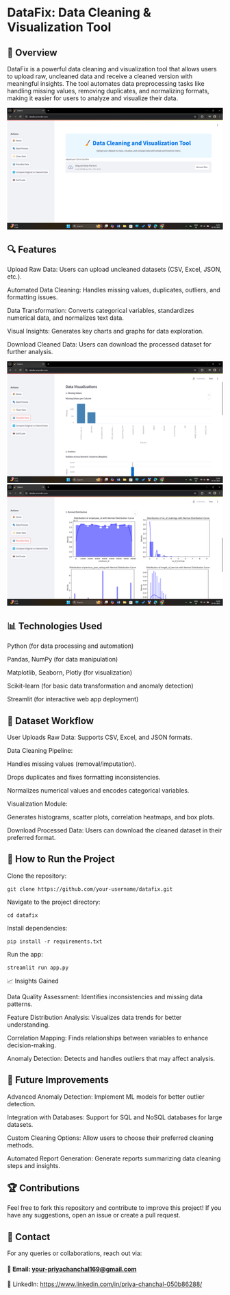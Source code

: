 # DataFix: Data Cleaning & Visualization Tool

## 📌 Overview

DataFix is a powerful data cleaning and visualization tool that allows users to upload raw, uncleaned data and receive a cleaned version with meaningful insights. The tool automates data preprocessing tasks like handling missing values, removing duplicates, and normalizing formats, making it easier for users to analyze and visualize their data.

![Alt Text](Dashboard.png)


## 🔍 Features

Upload Raw Data: Users can upload uncleaned datasets (CSV, Excel, JSON, etc.).

Automated Data Cleaning: Handles missing values, duplicates, outliers, and formatting issues.

Data Transformation: Converts categorical variables, standardizes numerical data, and normalizes text data.

Visual Insights: Generates key charts and graphs for data exploration.

Download Cleaned Data: Users can download the processed dataset for further analysis.

![Alt Text](data.png)
![Alt Text](data2.png)

## 📊 Technologies Used

Python (for data processing and automation)

Pandas, NumPy (for data manipulation)

Matplotlib, Seaborn, Plotly (for visualization)

Scikit-learn (for basic data transformation and anomaly detection)

Streamlit (for interactive web app deployment)

## 📂 Dataset Workflow

User Uploads Raw Data: Supports CSV, Excel, and JSON formats.

Data Cleaning Pipeline:

Handles missing values (removal/imputation).

Drops duplicates and fixes formatting inconsistencies.

Normalizes numerical values and encodes categorical variables.

Visualization Module:

Generates histograms, scatter plots, correlation heatmaps, and box plots.

Download Processed Data: Users can download the cleaned dataset in their preferred format.

## 🚀 How to Run the Project

Clone the repository:
```
git clone https://github.com/your-username/datafix.git
```
Navigate to the project directory:
```
cd datafix
```
Install dependencies:
```
pip install -r requirements.txt
```
Run the app:
```
streamlit run app.py
```
📈 Insights Gained

Data Quality Assessment: Identifies inconsistencies and missing data patterns.

Feature Distribution Analysis: Visualizes data trends for better understanding.

Correlation Mapping: Finds relationships between variables to enhance decision-making.

Anomaly Detection: Detects and handles outliers that may affect analysis.

## 📜 Future Improvements

Advanced Anomaly Detection: Implement ML models for better outlier detection.

Integration with Databases: Support for SQL and NoSQL databases for large datasets.

Custom Cleaning Options: Allow users to choose their preferred cleaning methods.

Automated Report Generation: Generate reports summarizing data cleaning steps and insights.

## 🏆 Contributions

Feel free to fork this repository and contribute to improve this project! If you have any suggestions, open an issue or create a pull request.

## 📩 Contact

For any queries or collaborations, reach out via:

#### 📧 Email: your-priyachanchal169@gmail.com

🔗 LinkedIn: https://www.linkedin.com/in/priya-chanchal-050b86288/
